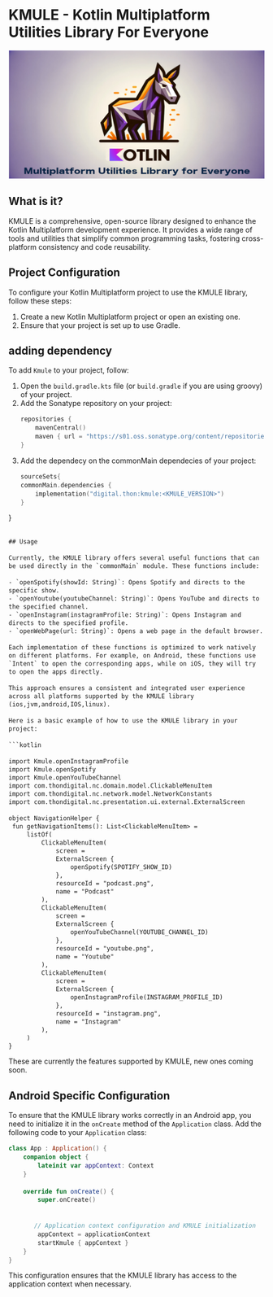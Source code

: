 # KMULE - Kotlin Multiplatform Utilities Library For Everyone

<img src="https://github.com/ipirangad3v/kmule/blob/main/images/kmule.png"/>

## What is it?

KMULE is a comprehensive, open-source library designed to enhance the Kotlin Multiplatform development experience. It provides a wide range of tools and utilities that simplify common programming tasks, fostering cross-platform consistency and code reusability.



## Project Configuration

To configure your Kotlin Multiplatform project to use the KMULE library, follow these steps:

1. Create a new Kotlin Multiplatform project or open an existing one.
2. Ensure that your project is set up to use Gradle.

## adding dependency

To add `Kmule` to your project, follow:

1. Open the `build.gradle.kts` file (or `build.gradle` if you are using groovy) of your project.
2. Add the Sonatype repository on your project:
   ```kotlin
   repositories {
       mavenCentral()
       maven { url = "https://s01.oss.sonatype.org/content/repositories/releases/" }
   }
   ```
3. Add the dependecy on the commonMain dependecies of your project:
   ```kotlin
   sourceSets{
   commonMain.dependencies {
       implementation("digital.thon:kmule:<KMULE_VERSION>")
   }
}

   ```

## Usage

Currently, the KMULE library offers several useful functions that can be used directly in the `commonMain` module. These functions include:

- `openSpotify(showId: String)`: Opens Spotify and directs to the specific show.
- `openYoutube(youtubeChannel: String)`: Opens YouTube and directs to the specified channel.
- `openInstagram(instagramProfile: String)`: Opens Instagram and directs to the specified profile.
- `openWebPage(url: String)`: Opens a web page in the default browser.

Each implementation of these functions is optimized to work natively on different platforms. For example, on Android, these functions use `Intent` to open the corresponding apps, while on iOS, they will try to open the apps directly.

This approach ensures a consistent and integrated user experience across all platforms supported by the KMULE library (ios,jvm,android,IOS,linux).

Here is a basic example of how to use the KMULE library in your project:

```kotlin

import Kmule.openInstagramProfile
import Kmule.openSpotify
import Kmule.openYouTubeChannel
import com.thondigital.nc.domain.model.ClickableMenuItem
import com.thondigital.nc.network.model.NetworkConstants
import com.thondigital.nc.presentation.ui.external.ExternalScreen

object NavigationHelper {
    fun getNavigationItems(): List<ClickableMenuItem> =
        listOf(
            ClickableMenuItem(
                screen =
                ExternalScreen {
                    openSpotify(SPOTIFY_SHOW_ID)
                },
                resourceId = "podcast.png",
                name = "Podcast"
            ),
            ClickableMenuItem(
                screen =
                ExternalScreen {
                    openYouTubeChannel(YOUTUBE_CHANNEL_ID)
                },
                resourceId = "youtube.png",
                name = "Youtube"
            ),
            ClickableMenuItem(
                screen =
                ExternalScreen {
                    openInstagramProfile(INSTAGRAM_PROFILE_ID)
                },
                resourceId = "instagram.png",
                name = "Instagram"
            ),
        )
}

```

These are currently the features supported by KMULE, new ones coming soon.


## Android Specific Configuration

To ensure that the KMULE library works correctly in an Android app, you need to initialize it in the `onCreate` method of the `Application` class. Add the following code to your `Application` class:

```kotlin
class App : Application() {
    companion object {
        lateinit var appContext: Context
    }

    override fun onCreate() {
        super.onCreate()

        
       // Application context configuration and KMULE initialization
        appContext = applicationContext
        startKmule { appContext }
    }
}
```

This configuration ensures that the KMULE library has access to the application context when necessary.